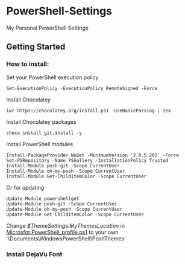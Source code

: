 # PowerShell-Settings
My Personal PowerShell Settings

## Getting Started
### How to install:
Set your PowerShell execution policy
```
Set-ExecutionPolicy -ExecutionPolicy RemoteSigned -Force
```
Install Chocolatey
```
iwr https://chocolatey.org/install.ps1 -UseBasicParsing | iex
```
Install Chocolatey packages
```
choco install git.install -y
```
Install PowerShell modules
```
Install-PackageProvider NuGet -MinimumVersion '2.8.5.201' -Force
Set-PSRepository -Name PSGallery -InstallationPolicy Trusted
Install-Module posh-git -Scope CurrentUser
Install-Module oh-my-posh -Scope CurrentUser
Install-Module Get-ChildItemColor -Scope CurrentUser
```
Or for updating
```
Update-Module powershellget
Update-Module posh-git -Scope CurrentUser
Update-Module oh-my-posh -Scope CurrentUser
Update-Module Get-ChildItemColor -Scope CurrentUser
```
Change *$ThemeSettings.MyThemesLocation* in [Microsfot.PowerShell_profile.ps1](https://github.com/BGBRWR/PowerShell-Settings/blob/master/Microsoft.PowerShell_profile.ps1#L112) to your own '\Documents\WindowsPowerShell\PoshThemes'

### Install DejaVu Font
